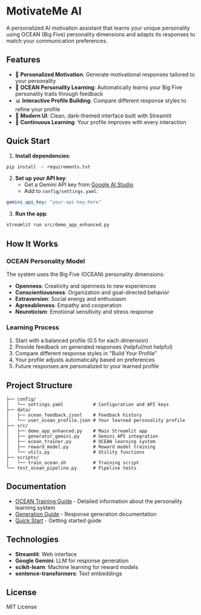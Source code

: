 # MotivateMe AI

A personalized AI motivation assistant that learns your unique personality using OCEAN (Big Five) personality dimensions and adapts its responses to match your communication preferences.

## Features

- 🎯 **Personalized Motivation**: Generate motivational responses tailored to your personality
- 🧠 **OCEAN Personality Learning**: Automatically learns your Big Five personality traits through feedback
- 📊 **Interactive Profile Building**: Compare different response styles to refine your profile
- 🎨 **Modern UI**: Clean, dark-themed interface built with Streamlit
- 🔄 **Continuous Learning**: Your profile improves with every interaction

## Quick Start

1. **Install dependencies**:
```bash
pip install -r requirements.txt
```

2. **Set up your API key**:
   - Get a Gemini API key from [Google AI Studio](https://makersuite.google.com/app/apikey)
   - Add to `config/settings.yaml`:
```yaml
gemini_api_key: "your-api-key-here"
```

3. **Run the app**:
```bash
streamlit run src/demo_app_enhanced.py
```

## How It Works

### OCEAN Personality Model
The system uses the Big Five (OCEAN) personality dimensions:
- **Openness**: Creativity and openness to new experiences
- **Conscientiousness**: Organization and goal-directed behavior
- **Extraversion**: Social energy and enthusiasm
- **Agreeableness**: Empathy and cooperation
- **Neuroticism**: Emotional sensitivity and stress response

### Learning Process
1. Start with a balanced profile (0.5 for each dimension)
2. Provide feedback on generated responses (helpful/not helpful)
3. Compare different response styles in "Build Your Profile"
4. Your profile adjusts automatically based on preferences
5. Future responses are personalized to your learned profile

## Project Structure

```
├── config/
│   └── settings.yaml           # Configuration and API keys
├── data/
│   ├── ocean_feedback.jsonl    # Feedback history
│   └── user_ocean_profile.json # Your learned personality profile
├── src/
│   ├── demo_app_enhanced.py    # Main Streamlit app
│   ├── generator_gemini.py     # Gemini API integration
│   ├── ocean_trainer.py        # OCEAN learning system
│   ├── reward_model.py         # Reward model training
│   └── utils.py                # Utility functions
├── scripts/
│   └── train_ocean.sh          # Training script
└── test_ocean_pipeline.py      # Pipeline tests
```

## Documentation

- [OCEAN Training Guide](OCEAN_TRAINING.md) - Detailed information about the personality learning system
- [Generation Guide](GENERATION_README.md) - Response generation documentation
- [Quick Start](QUICKSTART.md) - Getting started guide

## Technologies

- **Streamlit**: Web interface
- **Google Gemini**: LLM for response generation
- **scikit-learn**: Machine learning for reward models
- **sentence-transformers**: Text embeddings

## License

MIT License

